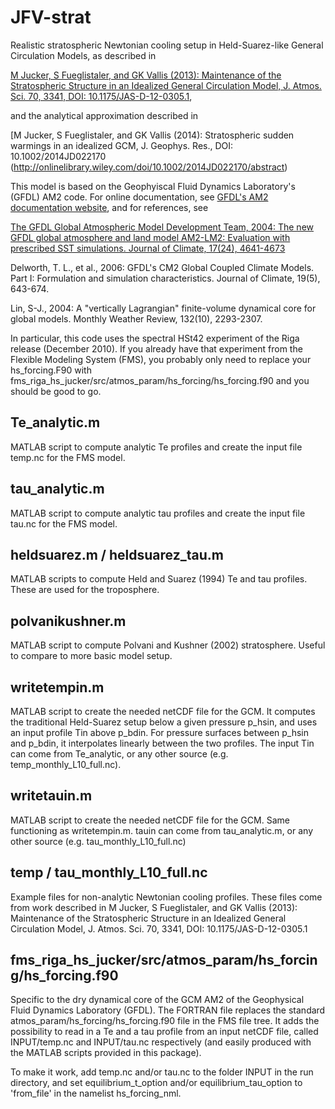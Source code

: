 JFV-strat
=========

Realistic stratospheric Newtonian cooling setup in Held-Suarez-like General Circulation Models, as described in 

[M Jucker, S Fueglistaler, and GK Vallis (2013): Maintenance of the Stratospheric Structure in an Idealized General Circulation Model, J. Atmos. Sci. 70, 3341, DOI: 10.1175/JAS-D-12-0305.1](http://journals.ametsoc.org/doi/abs/10.1175/JAS-D-12-0305.1),

and the analytical approximation described in 

[M Jucker, S Fueglistaler, and GK Vallis (2014): Stratospheric sudden warmings in an idealized GCM, J. Geophys. Res., DOI: 10.1002/2014JD022170 (http://onlinelibrary.wiley.com/doi/10.1002/2014JD022170/abstract)

This model is based on the Geophyiscal Fluid Dynamics Laboratory's (GFDL) AM2 code. For online documentation, see
[GFDL's AM2 documentation website](http://data1.gfdl.noaa.gov/~arl/pubrel/m/am2/doc/), and for references, see

[The GFDL Global Atmospheric Model Development Team, 2004: The new GFDL global atmosphere and land model AM2-LM2: Evaluation with prescribed SST simulations. Journal of Climate, 17(24), 4641-4673](http://www.gfdl.noaa.gov/reference/bibliography/2004/gamdt0401.html)

Delworth, T. L., et al., 2006: GFDL's CM2 Global Coupled Climate Models. Part I: Formulation and simulation characteristics. Journal of Climate, 19(5), 643-674.

Lin, S-J., 2004: A "vertically Lagrangian" finite-volume dynamical core for global models. Monthly Weather Review, 132(10), 2293-2307.

In particular, this code uses the spectral HSt42 experiment of the Riga release (December 2010). If you already have 
that experiment from the Flexible Modeling System (FMS), you probably only need to replace your hs_forcing.F90 with
fms_riga_hs_jucker/src/atmos_param/hs_forcing/hs_forcing.f90 and you should be good to go.


Te_analytic.m
-------------

MATLAB script to compute analytic Te profiles and create the input file temp.nc for the FMS model.


tau_analytic.m
--------------

MATLAB script to compute analytic tau profiles and create the input file tau.nc for the FMS model.

heldsuarez.m / heldsuarez_tau.m
-------------------------------

MATLAB scripts to compute Held and Suarez (1994) Te and tau profiles. These are used for the troposphere.

polvanikushner.m
----------------

MATLAB script to compute Polvani and Kushner (2002) stratosphere. Useful to compare to more basic model setup.

writetempin.m
-------------

MATLAB script to create the needed netCDF file for the GCM. It computes the traditional Held-Suarez setup below a given pressure p_hsin, and uses an input profile Tin above p_bdin. For pressure surfaces between p_hsin and p_bdin, it interpolates linearly between the two profiles. The input Tin can come from Te_analytic, or any other source (e.g. temp_monthly_L10_full.nc).

writetauin.m
------------

MATLAB script to create the needed netCDF file for the GCM. Same functioning as writetempin.m. tauin can come from tau_analytic.m, or any other source (e.g. tau_monthly_L10_full.nc)


temp / tau_monthly_L10_full.nc
----------------------------

Example files for non-analytic Newtonian cooling profiles. These files come from work described in
M Jucker, S Fueglistaler, and GK Vallis (2013): Maintenance of the Stratospheric Structure in an Idealized General Circulation Model, J. Atmos. Sci. 70, 3341, DOI: 10.1175/JAS-D-12-0305.1 


fms_riga_hs_jucker/src/atmos_param/hs_forcing/hs_forcing.f90
--------------

Specific to the dry dynamical core of the GCM AM2 of the Geophysical Fluid Dynamics Laboratory (GFDL). The FORTRAN file  replaces the standard atmos_param/hs_forcing/hs_forcing.f90 file in the FMS file tree.
It adds the possibility to read in a Te and a tau profile from an input netCDF file, called INPUT/temp.nc and INPUT/tau.nc respectively (and easily produced with the MATLAB scripts provided in this package).

To make it work, add temp.nc and/or tau.nc to the folder INPUT in the run directory, and set equilibrium_t_option and/or equilibrium_tau_option to 'from_file' in the namelist hs_forcing_nml.
